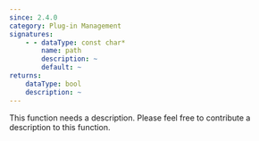 ```yaml
---
since: 2.4.0
category: Plug-in Management
signatures:
    - - dataType: const char*
        name: path
        description: ~
        default: ~
returns:
    dataType: bool
    description: ~
---
```


This function needs a description. Please feel free to contribute a description to this function.
